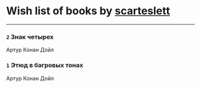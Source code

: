 # Wish list of books by [scarteslett](http://vk.com/id201967417)
---

### `2` Знак четырех
Артур Конан Дойл

### `1` Этюд в багровых тонах
Артур Конан Дойл

